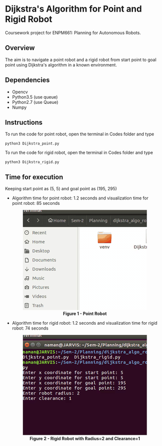 # Dijkstra's Algorithm for Point and Rigid Robot
Coursework project for ENPM661: Planning for Autonomous Robots.
## Overview
The aim is to navigate a point robot and a rigid robot from start point to goal point using Dijkstra's algorithm in a known environment.

## Dependencies

- Opencv
- Python3.5 (use queue)
- Python2.7 (use Queue)
- Numpy

## Instructions

To run the code for point robot, open the terminal in Codes folder and type
```
python3 Dijkstra_point.py
``` 

To run the code for rigid robot, open the terminal in Codes folder and type
```
python3 Dijkstra_rigid.py
```

## Time for execution

Keeping start point as (5, 5) and goal point as (195, 295)

- Algorithm time for point robot: 1.2 seconds and visualization time for point robot: 85 seconds

  <p align="center">
    <img src="https://github.com/namangupta98/dijkstra_algo_robot/blob/master/Output/Dijkstra-Point-fast.gif"><br \>
    <b>Figure 1 - Point Robot</b>
  </p>

- Algorithm time for rigid robot: 1.2 seconds and visualization time for rigid robot: 74 seconds

  <p align="center">
    <img src="https://github.com/namangupta98/dijkstra_algo_robot/blob/master/Output/Dijkstra-Rigid-fast.gif"><br \>
    <b>Figure 2 - Rigid Robot with Radius=2 and Clearance=1</b>
  </p>
